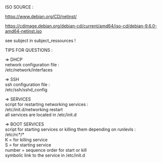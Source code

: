 ISO SOURCE :

https://www.debian.org/CD/netinst/

https://cdimage.debian.org/debian-cd/current/amd64/iso-cd/debian-9.6.0-amd64-netinst.iso

see subject in subject_ressources !

TIPS FOR QUESTIONS : <br />

=> DHCP<br />
network configuration file :<br />
/etc/network/interfaces<br />

=> SSH<br />
ssh configuration file :<br />
/etc/ssh/sshd_config<br />

=> SERVICES<br />
script for restarting networking services :<br />
/etc/init.d/networking restart <br />
all services are located in /etc/init.d<br />

=> BOOT SERVICES<br />
script for starting services or killing them depending on runlevls :<br />
/etc/rc*/*<br />
K = for killing service<br />
S = for starting service<br />
number = sequence order for start or kill<br />
symbolic link to the service in /etc/init.d<br />

